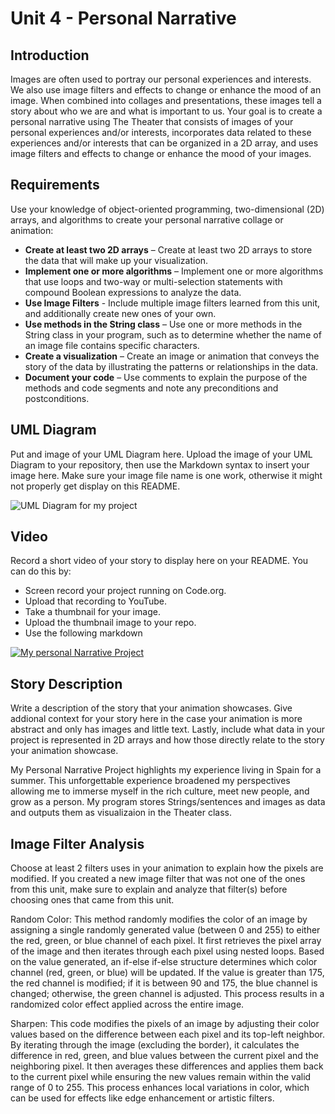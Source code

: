 # Unit 4 - Personal Narrative

## Introduction

Images are often used to portray our personal experiences and interests. We also use image filters and effects to change or enhance the mood of an image. When combined into collages and presentations, these images tell a story about who we are and what is important to us. Your goal is to create a personal narrative using The Theater that consists of images of your personal experiences and/or interests, incorporates data related to these experiences and/or interests that can be organized in a 2D array, and uses image filters and effects to change or enhance the mood of your images.

## Requirements

Use your knowledge of object-oriented programming, two-dimensional (2D) arrays, and algorithms to create your personal narrative collage or animation:

- **Create at least two 2D arrays** – Create at least two 2D arrays to store the data that will make up your visualization.
- **Implement one or more algorithms** – Implement one or more algorithms that use loops and two-way or multi-selection statements with compound Boolean expressions to analyze the data.
- **Use Image Filters** - Include multiple image filters learned from this unit, and additionally create new ones of your own.
- **Use methods in the String class** – Use one or more methods in the String class in your program, such as to determine whether the name of an image file contains specific characters.
- **Create a visualization** – Create an image or animation that conveys the story of the data by illustrating the patterns or relationships in the data.
- **Document your code** – Use comments to explain the purpose of the methods and code segments and note any preconditions and postconditions.

## UML Diagram

Put and image of your UML Diagram here. Upload the image of your UML Diagram to your repository, then use the Markdown syntax to insert your image here. Make sure your image file name is one work, otherwise it might not properly get display on this README.

![UML Diagram for my project](nameOfImageFileHere.png)

## Video

Record a short video of your story to display here on your README. You can do this by:

- Screen record your project running on Code.org.
- Upload that recording to YouTube.
- Take a thumbnail for your image.
- Upload the thumbnail image to your repo.
- Use the following markdown

[![My personal Narrative Project](Spain.png)]([youtube-URL-here](https://youtube.com/shorts/OcFGn3I9kFQ?si=fxB5qfGHwVkwojJb))

## Story Description

Write a description of the story that your animation showcases. Give addional context for your story here in the case your animation is more abstract and only has images and little text. Lastly, include what data in your project is represented in 2D arrays and how those directly relate to the story your animation showcase.

My Personal Narrative Project highlights my experience living in Spain for a summer. This unforgettable experience broadened my perspectives allowing me to immerse myself in the rich culture, meet new people, and grow as a person. My program stores Strings/sentences and images as data and outputs them as visualizaion in the Theater class.
## Image Filter Analysis

Choose at least 2 filters uses in your animation to explain how the pixels are modified. If you created a new image filter that was not one of the ones from this unit, make sure to explain and analyze that filter(s) before choosing ones that came from this unit.

Random Color:
This method randomly modifies the color of an image by assigning a single randomly generated value (between 0 and 255) to either the red, green, or blue channel of each pixel. It first retrieves the pixel array of the image and then iterates through each pixel using nested loops. Based on the value generated, an if-else if-else structure determines which color channel (red, green, or blue) will be updated. If the value is greater than 175, the red channel is modified; if it is between 90 and 175, the blue channel is changed; otherwise, the green channel is adjusted. This process results in a randomized color effect applied across the entire image.

Sharpen:
This code modifies the pixels of an image by adjusting their color values based on the difference between each pixel and its top-left neighbor. By iterating through the image (excluding the border), it calculates the difference in red, green, and blue values between the current pixel and the neighboring pixel. It then averages these differences and applies them back to the current pixel while ensuring the new values remain within the valid range of 0 to 255. This process enhances local variations in color, which can be used for effects like edge enhancement or artistic filters.
